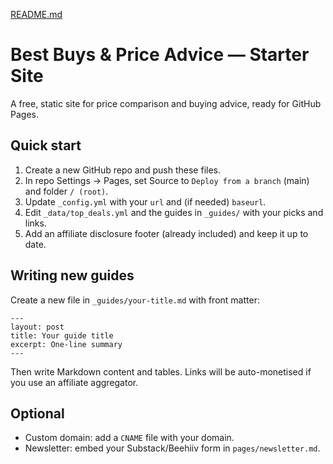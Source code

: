 [README.md](https://github.com/user-attachments/files/22709600/README.md)
# Best Buys & Price Advice — Starter Site

A free, static site for price comparison and buying advice, ready for GitHub Pages.

## Quick start

1. Create a new GitHub repo and push these files.
2. In repo Settings → Pages, set Source to `Deploy from a branch` (main) and folder `/ (root)`.
3. Update `_config.yml` with your `url` and (if needed) `baseurl`.
4. Edit `_data/top_deals.yml` and the guides in `_guides/` with your picks and links.
5. Add an affiliate disclosure footer (already included) and keep it up to date.

## Writing new guides

Create a new file in `_guides/your-title.md` with front matter:

```
---
layout: post
title: Your guide title
excerpt: One-line summary
---
```

Then write Markdown content and tables. Links will be auto-monetised if you use an affiliate aggregator.

## Optional

- Custom domain: add a `CNAME` file with your domain.
- Newsletter: embed your Substack/Beehiiv form in `pages/newsletter.md`.
